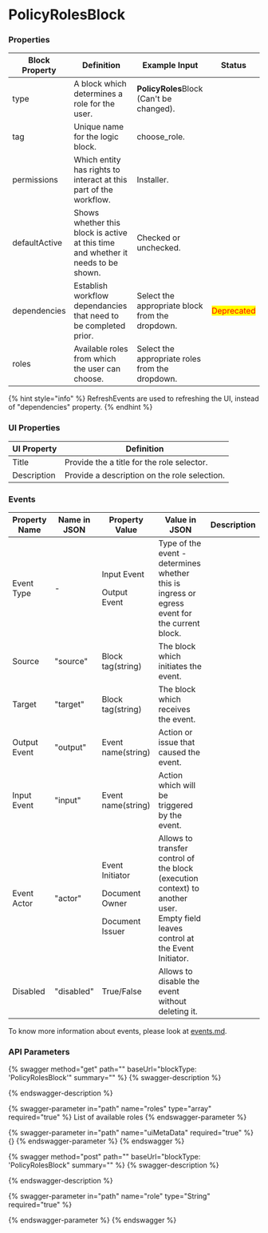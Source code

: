 # PolicyRolesBlock

### Properties

| Block Property | Definition                                                                        | Example Input                                   | Status                                     |
| -------------- | --------------------------------------------------------------------------------- | ----------------------------------------------- | ------------------------------------------ |
| type           | A block which determines a role for the user.                                     | **PolicyRoles**Block (Can't be changed).        |                                            |
| tag            | Unique name for the logic block.                                                  | choose\_role.                                   |                                            |
| permissions    | Which entity has rights to interact at this part of the workflow.                 | Installer.                                      |                                            |
| defaultActive  | Shows whether this block is active at this time and whether it needs to be shown. | Checked or unchecked.                           |                                            |
| dependencies   | Establish workflow dependancies that need to be completed prior.                  | Select the appropriate block from the dropdown. | <mark style="color:red;">Deprecated</mark> |
| roles          | Available roles from which the user can choose.                                   | Select the appropriate roles from the dropdown. |                                            |

{% hint style="info" %}
RefreshEvents are used to refreshing the UI, instead of "dependencies" property.
{% endhint %}

### UI Properties

| UI Property | Definition                                   |
| ----------- | -------------------------------------------- |
| Title       | Provide the a title for the role selector.   |
| Description | Provide a description on the role selection. |

### Events

| Property Name | Name in JSON | Property Value                                                    | Value in JSON                                                                                                                   | Description |
| ------------- | ------------ | ----------------------------------------------------------------- | ------------------------------------------------------------------------------------------------------------------------------- | ----------- |
| Event Type    | -            | <p>Input Event</p><p>Output Event</p>                             | Type of the event - determines whether this is ingress or egress event for the current block.                                   |             |
| Source        | "source"     | Block tag(string)                                                 | The block which initiates the event.                                                                                            |             |
| Target        | "target"     | Block tag(string)                                                 | The block which receives the event.                                                                                             |             |
| Output Event  | "output"     | Event name(string)                                                | Action or issue that caused the event.                                                                                          |             |
| Input Event   | "input"      | Event name(string)                                                | Action which will be triggered by the event.                                                                                    |             |
| Event Actor   | "actor"      | <p>Event Initiator</p><p>Document Owner</p><p>Document Issuer</p> | Allows to transfer control of the block (execution context) to another user. Empty field leaves control at the Event Initiator. |             |
| Disabled      | "disabled"   | True/False                                                        | Allows to disable the event without deleting it.                                                                                |             |

To know more information about events, please look at [events.md](events.md "mention").

### API Parameters

{% swagger method="get" path="" baseUrl="blockType: 'PolicyRolesBlock'" summary="" %}
{% swagger-description %}

{% endswagger-description %}

{% swagger-parameter in="path" name="roles" type="array" required="true" %}
List of available roles
{% endswagger-parameter %}

{% swagger-parameter in="path" name="uiMetaData" required="true" %}
{}
{% endswagger-parameter %}
{% endswagger %}

{% swagger method="post" path="" baseUrl="blockType: 'PolicyRolesBlock" summary="" %}
{% swagger-description %}

{% endswagger-description %}

{% swagger-parameter in="path" name="role" type="String" required="true" %}

{% endswagger-parameter %}
{% endswagger %}
